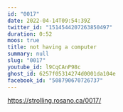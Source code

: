 ```yaml
---
id: "0017"
date: 2022-04-14T09:54:39Z
twitter_id: "1514544207263850497"
duration: 0:52
moos: true
title: not having a computer
summary: null
slug: "0017"
youtube_id: l9CqCAnP98c
ghost_id: 6257f05314274d0001da104e
facebook_id: "508790670726737"
---
```

https://strolling.rosano.ca/0017/
